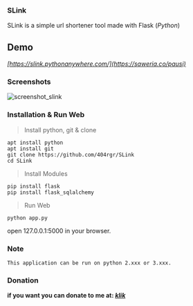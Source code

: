 ### SLink
SLink is a simple url shortener tool made with Flask (_Python_)

## Demo
_[https://slink.pythonanywhere.com/](https://saweria.co/pausi)_


### Screenshots
![screenshot_slink](https://user-images.githubusercontent.com/43511729/114366639-a0f10500-9b49-11eb-8249-a883c72890d0.png)

### Installation & Run Web
> Install python, git & clone
```
apt install python
apt install git
git clone https://github.com/404rgr/SLink
cd SLink
```
> Install Modules
```
pip install flask
pip install flask_sqlalchemy
```
> Run Web
```
python app.py
```
open 127.0.0.1:5000 in your browser.

### Note
`This application can be run on python 2.xxx or 3.xxx.`

### Donation
**if you want you can donate to me at: _[klik](https://saweria.co/pausi)_**

